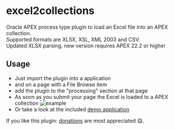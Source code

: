 # excel2collections
Oracle APEX process type plugin to load an Excel file into an APEX collection.<br/>
Supported formats are XLSX, XSL, XML 2003 and CSV.<br/>
Updated XLSX parsing. new version requires APEX 22.2 or higher
## Usage
- Just import the plugin into a application
- and on a page with a File Browse item
- add the plugin to the "processing" section at that page
- As soon as you submit your page the Excel is loaded to a APEX collection
![example](excel2collections_settings.png)
- Or take a look at the included [demo application](demo/f100.sql)

If you like this plugin: [donations](https://www.paypal.me/apexplugins/3) are most appreciated :yum:.
